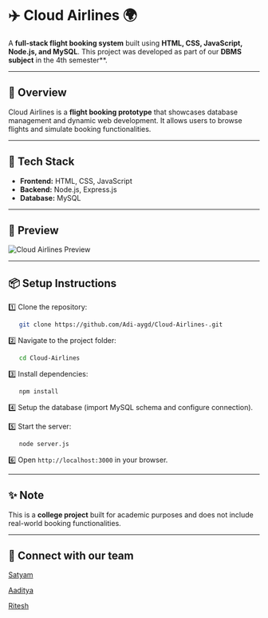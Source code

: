 # ✈️ Cloud Airlines 🌍

A **full-stack flight booking system** built using **HTML, CSS, JavaScript, Node.js, and MySQL**. This project was developed as part of our **DBMS subject** in the 4th semester\*\*.

---

## 🚀 Overview

Cloud Airlines is a **flight booking prototype** that showcases database management and dynamic web development. It allows users to browse flights and simulate booking functionalities.

---

## 🎨 Tech Stack

- **Frontend:** HTML, CSS, JavaScript
- **Backend:** Node.js, Express.js
- **Database:** MySQL

---

## 📸 Preview

![Cloud Airlines Preview](https://drive.google.com/uc?export=view&id=10d6zn8kAAhAtnN6dzQFOXaVjitxLpr7O)

---

## 📦 Setup Instructions

1️⃣ Clone the repository:

```bash
   git clone https://github.com/Adi-aygd/Cloud-Airlines-.git
```

2️⃣ Navigate to the project folder:

```bash
   cd Cloud-Airlines
```

3️⃣ Install dependencies:

```bash
   npm install
```

4️⃣ Setup the database (import MySQL schema and configure connection).

5️⃣ Start the server:

```bash
   node server.js
```

6️⃣ Open `http://localhost:3000` in your browser.

---

## ✨ Note

This is a **college project** built for academic purposes and does not include real-world booking functionalities.

---

## 💌 Connect with our team

[Satyam](https://github.com/nittaany)

[Aaditya](https://github.com/Adi-aygd)

[Ritesh](https://github.com/jamessshhh)
